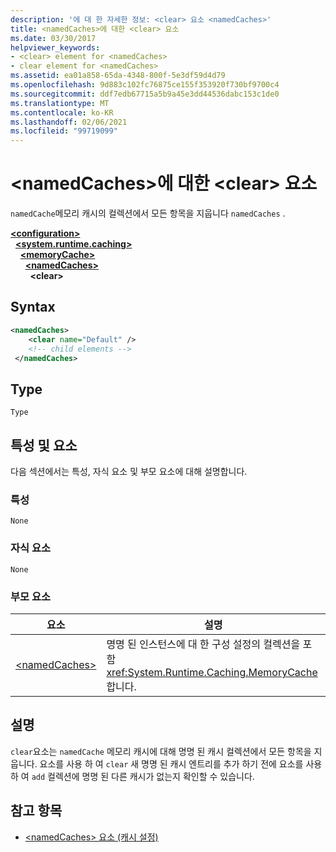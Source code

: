 ```yaml
---
description: '에 대 한 자세한 정보: <clear> 요소 <namedCaches>'
title: <namedCaches>에 대한 <clear> 요소
ms.date: 03/30/2017
helpviewer_keywords:
- <clear> element for <namedCaches>
- clear element for <namedCaches>
ms.assetid: ea01a858-65da-4348-800f-5e3df59d4d79
ms.openlocfilehash: 9d883c102fc76875ce155f353920f730bf9700c4
ms.sourcegitcommit: ddf7edb67715a5b9a45e3dd44536dabc153c1de0
ms.translationtype: MT
ms.contentlocale: ko-KR
ms.lasthandoff: 02/06/2021
ms.locfileid: "99719099"
---
```

# <a name="clear-element-for-namedcaches"></a>\<namedCaches>에 대한 \<clear> 요소

`namedCache`메모리 캐시의 컬렉션에서 모든 항목을 지웁니다 `namedCaches` .  
  
[**\<configuration>**](../configuration-element.md)\
&nbsp;&nbsp;[**\<system.runtime.caching>**](system-runtime-caching-element-cache-settings.md)\
&nbsp;&nbsp;&nbsp;&nbsp;[**\<memoryCache>**](memorycache-element-cache-settings.md)\
&nbsp;&nbsp;&nbsp;&nbsp;&nbsp;&nbsp;[**\<namedCaches>**](namedcaches-element-cache-settings.md)\
&nbsp;&nbsp;&nbsp;&nbsp;&nbsp;&nbsp;&nbsp;&nbsp;**\<clear>**  
  
## <a name="syntax"></a>Syntax  
  
```xml  
<namedCaches>  
    <clear name="Default" />  
    <!-- child elements -->  
 </namedCaches>  
```  
  
## <a name="type"></a>Type  

 `Type`  
  
## <a name="attributes-and-elements"></a>특성 및 요소  

 다음 섹션에서는 특성, 자식 요소 및 부모 요소에 대해 설명합니다.  
  
### <a name="attributes"></a>특성  

 `None`  
  
### <a name="child-elements"></a>자식 요소  

 `None`  
  
### <a name="parent-elements"></a>부모 요소  
  
|요소|설명|  
|-------------|-----------------|  
|[\<namedCaches>](namedcaches-element-cache-settings.md)|명명 된 인스턴스에 대 한 구성 설정의 컬렉션을 포함 <xref:System.Runtime.Caching.MemoryCache> 합니다.|  
  
## <a name="remarks"></a>설명  

 `clear`요소는 `namedCache` 메모리 캐시에 대해 명명 된 캐시 컬렉션에서 모든 항목을 지웁니다. 요소를 사용 하 여 `clear` 새 명명 된 캐시 엔트리를 추가 하기 전에 요소를 사용 하 여 `add` 컬렉션에 명명 된 다른 캐시가 없는지 확인할 수 있습니다.  
  
## <a name="see-also"></a>참고 항목

- [\<namedCaches> 요소 (캐시 설정)](namedcaches-element-cache-settings.md)
